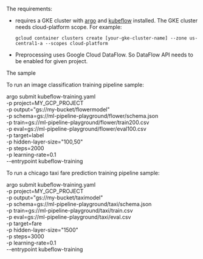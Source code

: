 The requirements:

* requires a GKE cluster with [argo](https://github.com/argoproj/argo) and
  [kubeflow](https://github.com/kubeflow/kubeflow) installed.
  The GKE cluster needs cloud-platform scope. For example:

  ```gcloud container clusters create [your-gke-cluster-name] --zone us-central1-a --scopes cloud-platform```

* Preprocessing uses Google Cloud DataFlow. So DataFlow API needs to be enabled for given project.

The sample 

To run an image classification training pipeline sample:

argo submit kubeflow-training.yaml \
     -p project=MY_GCP_PROJECT \
     -p output="gs://my-bucket/flowermodel" \
     -p schema=gs://ml-pipeline-playground/flower/schema.json \
     -p train=gs://ml-pipeline-playground/flower/train200.csv \
     -p eval=gs://ml-pipeline-playground/flower/eval100.csv \
     -p target=label \
     -p hidden-layer-size="100,50" \
     -p steps=2000 \
     -p learning-rate=0.1 \
     --entrypoint kubeflow-training


To run a chicago taxi fare prediction training pipeline sample:

argo submit kubeflow-training.yaml \
     -p project=MY_GCP_PROJECT \
     -p output="gs://my-bucket/taximodel" \
     -p schema=gs://ml-pipeline-playground/taxi/schema.json \
     -p train=gs://ml-pipeline-playground/taxi/train.csv \
     -p eval=gs://ml-pipeline-playground/taxi/eval.csv \
     -p target=fare \
     -p hidden-layer-size="1500" \
     -p steps=3000 \
     -p learning-rate=0.1 \
     --entrypoint kubeflow-training





